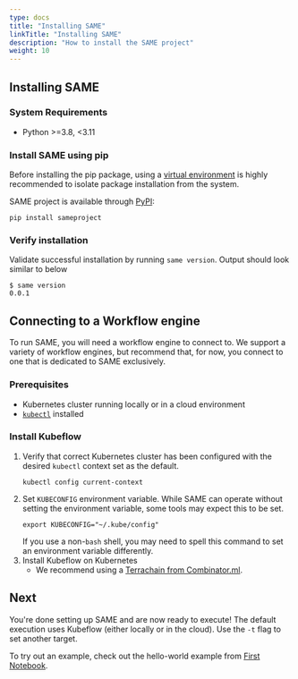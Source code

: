 ```yaml
---
type: docs
title: "Installing SAME"
linkTitle: "Installing SAME"
description: "How to install the SAME project"
weight: 10
---
```


## Installing SAME

### System Requirements

- Python >=3.8, <3.11

### Install SAME using pip

Before installing the pip package, using a [virtual environment](https://docs.python.org/3/tutorial/venv.html) is highly recommended to isolate package installation from the system.

SAME project is available through [PyPI](https://pypi.org/project/sameproject/):

```shell
pip install sameproject
```

### Verify installation

Validate successful installation by running `same version`. Output should look similar to below

```shell
$ same version
0.0.1
```

## Connecting to a Workflow engine

To run SAME, you will need a workflow engine to connect to. We support a variety of workflow engines, but recommend that, for now, you connect to one that is dedicated to SAME exclusively.

### Prerequisites

- Kubernetes cluster running locally or in a cloud environment
- [`kubectl`](https://kubernetes.io/docs/tasks/tools/#kubectl) installed

### Install Kubeflow

1. Verify that correct Kubernetes cluster has been configured with the desired `kubectl` context set as the default.
   ```shell
   kubectl config current-context
   ```
2. Set `KUBECONFIG` environment variable. While SAME can operate without setting the environment variable, some tools
   may expect this to be set.
   ```shell
   export KUBECONFIG="~/.kube/config"
   ```
   If you use a non-`bash` shell, you may need to spell this command to set an environment variable differently.
3. Install Kubeflow on Kubernetes
    - We recommend using a [Terrachain from Combinator.ml](https://combinator.ml/stacks/kubeflow-mlflow/).

## Next

You're done setting up SAME and are now ready to execute! The default execution uses Kubeflow (either locally or in the cloud). Use the `-t` flag to set another target.

To try out an example, check out the hello-world example from [First Notebook](./first-notebook.md).
